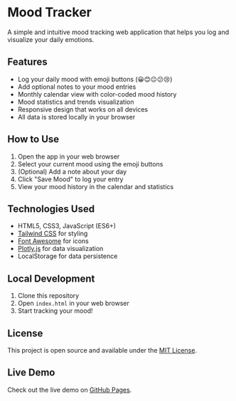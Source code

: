 # Mood Tracker

A simple and intuitive mood tracking web application that helps you log and visualize your daily emotions.

## Features

- Log your daily mood with emoji buttons (😀😊😐😕😢)
- Add optional notes to your mood entries
- Monthly calendar view with color-coded mood history
- Mood statistics and trends visualization
- Responsive design that works on all devices
- All data is stored locally in your browser

## How to Use

1. Open the app in your web browser
2. Select your current mood using the emoji buttons
3. (Optional) Add a note about your day
4. Click "Save Mood" to log your entry
5. View your mood history in the calendar and statistics

## Technologies Used

- HTML5, CSS3, JavaScript (ES6+)
- [Tailwind CSS](https://tailwindcss.com/) for styling
- [Font Awesome](https://fontawesome.com/) for icons
- [Plotly.js](https://plotly.com/javascript/) for data visualization
- LocalStorage for data persistence

## Local Development

1. Clone this repository
2. Open `index.html` in your web browser
3. Start tracking your mood!

## License

This project is open source and available under the [MIT License](LICENSE).

## Live Demo

Check out the live demo on [GitHub Pages](https://yourusername.github.io/mood-tracker/).

